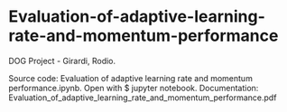 # Evaluation-of-adaptive-learning-rate-and-momentum-performance
DOG Project - Girardi, Rodio.

Source code: Evaluation of adaptive learning rate and momentum performance.ipynb. Open with $ jupyter notebook.
Documentation: Evaluation_of_adaptive_learning_rate_and_momentum_performance.pdf
